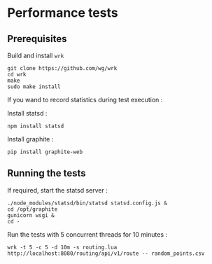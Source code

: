 # Performance tests

## Prerequisites

Build and install ``wrk``

```   
git clone https://github.com/wg/wrk
cd wrk
make
sudo make install
```

If you wand to record statistics during test execution :

Install statsd :

```
npm install statsd
```

Install graphite :

```
pip install graphite-web
```

## Running the tests

If required, start the statsd server :

```
./node_modules/statsd/bin/statsd statsd.config.js &
cd /opt/graphite
gunicorn wsgi &
cd -
```

Run the tests with 5 concurrent threads for 10 minutes :

```
wrk -t 5 -c 5 -d 10m -s routing.lua http://localhost:8080/routing/api/v1/route -- random_points.csv
```
